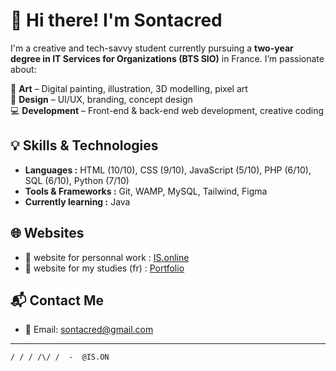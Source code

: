 # 👋 Hi there! I'm Sontacred

I'm a creative and tech-savvy student currently pursuing a **two-year degree in IT Services for Organizations (BTS SIO)** in France. I’m passionate about:

🎨 **Art** – Digital painting, illustration, 3D modelling, pixel art  
🎨 **Design** – UI/UX, branding, concept design  
💻 **Development** – Front-end & back-end web development, creative coding

## 💡 Skills & Technologies

- **Languages :** HTML (10/10), CSS (9/10), JavaScript (5/10), PHP (6/10), SQL (6/10), Python (7/10)
- **Tools & Frameworks :** Git, WAMP, MySQL, Tailwind, Figma  
- **Currently learning :** Java

## 🌐 Websites

- 🔗 website for personnal work : [IS.online](https://sontacred.github.io/IS.online/)
- 🔗 website for my studies (fr) : [Portfolio](https://sontacred.github.io/web-SIO/index.html)

## 📬 Contact Me

- 📧 Email: [sontacred@gmail.com](mailto:your.email@example.com)  

---

`/ / / /\/ /  -  @IS.ON`
